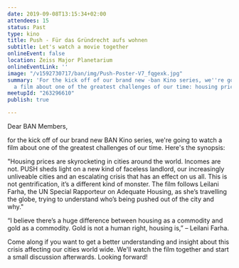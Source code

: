 ```yaml
---
date: 2019-09-08T13:15:34+02:00
attendees: 15
status: Past
type: kino
title: Push - Für das Gründrecht aufs wohnen
subtitle: Let's watch a movie together
onlineEvent: false
location: Zeiss Major Planetarium
onlineEventLink: ''
image: "/v1592730717/ban/img/Push-Poster-V7_fqgexk.jpg"
summary: 'For the kick off of our brand new ·ban Kino series, we''re going to watch
  a film about one of the greatest challenges of our time: housing prices.'
meetupId: "263296610"
publish: true

---
```

Dear BAN Members,

for the kick off of our brand new BAN Kino series, we're going to watch a film about one of the greatest challenges of our time. Here's the synopsis:

"Housing prices are skyrocketing in cities around the world. Incomes are not. PUSH sheds light on a new kind of faceless landlord, our increasingly unliveable cities and an escalating crisis that has an effect on us all. This is not gentrification, it’s a different kind of monster. The film follows Leilani Farha, the UN Special Rapporteur on Adequate Housing, as she’s travelling the globe, trying to understand who’s being pushed out of the city and why."

“I believe there’s a huge difference between housing as a commodity and gold as a commodity. Gold is not a human right, housing is,” – Leilani Farha.

Come along if you want to get a better understanding and insight about this crisis affecting our cities world wide. We'll watch the film together and start a small discussion afterwards. Looking forward!